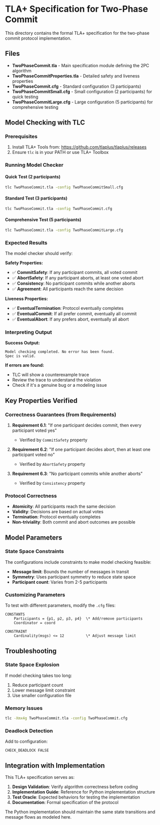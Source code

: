 # TLA+ Specification for Two-Phase Commit

This directory contains the formal TLA+ specification for the two-phase commit protocol implementation.

## Files

- **TwoPhaseCommit.tla** - Main specification module defining the 2PC algorithm
- **TwoPhaseCommitProperties.tla** - Detailed safety and liveness properties
- **TwoPhaseCommit.cfg** - Standard configuration (3 participants)
- **TwoPhaseCommitSmall.cfg** - Small configuration (2 participants) for quick testing
- **TwoPhaseCommitLarge.cfg** - Large configuration (5 participants) for comprehensive testing

## Model Checking with TLC

### Prerequisites

1. Install TLA+ Tools from: https://github.com/tlaplus/tlaplus/releases
2. Ensure `tlc` is in your PATH or use TLA+ Toolbox

### Running Model Checker

#### Quick Test (2 participants)
```bash
tlc TwoPhaseCommit.tla -config TwoPhaseCommitSmall.cfg
```

#### Standard Test (3 participants)  
```bash
tlc TwoPhaseCommit.tla -config TwoPhaseCommit.cfg
```

#### Comprehensive Test (5 participants)
```bash
tlc TwoPhaseCommit.tla -config TwoPhaseCommitLarge.cfg
```

### Expected Results

The model checker should verify:

**Safety Properties:**
- ✅ **CommitSafety**: If any participant commits, all voted commit
- ✅ **AbortSafety**: If any participant aborts, at least one voted abort  
- ✅ **Consistency**: No participant commits while another aborts
- ✅ **Agreement**: All participants reach the same decision

**Liveness Properties:**
- ✅ **EventualTermination**: Protocol eventually completes
- ✅ **EventualCommit**: If all prefer commit, eventually all commit
- ✅ **EventualAbort**: If any prefers abort, eventually all abort

### Interpreting Output

**Success Output:**
```
Model checking completed. No error has been found.
Spec is valid.
```

**If errors are found:**
- TLC will show a counterexample trace
- Review the trace to understand the violation
- Check if it's a genuine bug or a modeling issue

## Key Properties Verified

### Correctness Guarantees (from Requirements)

1. **Requirement 6.1**: "If one participant decides commit, then every participant voted yes"
   - Verified by `CommitSafety` property

2. **Requirement 6.2**: "If one participant decides abort, then at least one participant voted no"  
   - Verified by `AbortSafety` property

3. **Requirement 6.3**: "No participant commits while another aborts"
   - Verified by `Consistency` property

### Protocol Correctness

- **Atomicity**: All participants reach the same decision
- **Validity**: Decisions are based on actual votes
- **Termination**: Protocol eventually completes
- **Non-triviality**: Both commit and abort outcomes are possible

## Model Parameters

### State Space Constraints

The configurations include constraints to make model checking feasible:

- **Message limit**: Bounds the number of messages in transit
- **Symmetry**: Uses participant symmetry to reduce state space
- **Participant count**: Varies from 2-5 participants

### Customizing Parameters

To test with different parameters, modify the `.cfg` files:

```
CONSTANTS
    Participants = {p1, p2, p3, p4}  \* Add/remove participants
    Coordinator = coord

CONSTRAINT
    Cardinality(msgs) <= 12          \* Adjust message limit
```

## Troubleshooting

### State Space Explosion
If model checking takes too long:
1. Reduce participant count
2. Lower message limit constraint  
3. Use smaller configuration file

### Memory Issues
```bash
tlc -Xmx4g TwoPhaseCommit.tla -config TwoPhaseCommit.cfg
```

### Deadlock Detection
Add to configuration:
```
CHECK_DEADLOCK FALSE
```

## Integration with Implementation

This TLA+ specification serves as:

1. **Design Validation**: Verify algorithm correctness before coding
2. **Implementation Guide**: Reference for Python implementation structure
3. **Test Oracle**: Expected behaviors for testing the implementation
4. **Documentation**: Formal specification of the protocol

The Python implementation should maintain the same state transitions and message flows as modeled here.